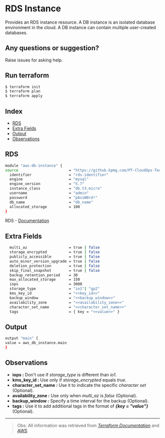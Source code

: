 # RDS Instance

Provides an RDS instance resource. A DB instance is an isolated database environment in the cloud. A DB instance can contain multiple user-created databases.

## Any questions or suggestion?

Raise issues for asking help.

## Run terraform

```bash
$ terraform init
$ terraform plan
$ terraform apply
```

## Index

- [RDS](#rds)
- [Extra Fields](#extra_fields)
- [Output](#Output)
- [Observations](#Observations)

## RDS <a name="rds"></a>
```bash
module "aws-db-instance" {
source                       = "https://github.kpmg.com/PT-CloudOps-Team/aws-tf-catalog/tree/main/terraform-aws-rds-database"
  identifier                 = "rds-identifier"
  engine                     = "mysql"
  engine_version             = "5.7"
  instance_class             = "db.t3.micro"
  username                   = "admin"
  password                   = "pAssW0rd!"
  db_name                    = "db_name"
  allocated_storage          = 100
}
```
RDS - [Documentation](https://docs.aws.amazon.com/AmazonRDS/latest/UserGuide/CHAP_Limits.html)<br>

## Extra Fields<a name="extra_fields"></a>
```bash
  multi_az                   = true | false
  storage_encrypted          = true | false
  publicly_accessible        = true | false
  auto_minor_version_upgrade = true | false
  deletion_protection        = true | false
  skip_final_snapshot        = true | false
  backup_retention_period    = 30
  max_allocated_storage      = 150
  iops                       = 3000
  storage_type               = "io1"| "gp2"
  kms_key_id                 = "<<key_id>>"
  backup_window              = "<<backup_window>>"
  availability_zone          = "<<availability_zone>>"
  character_set_name         = "<<character_set_name>>"
  tags                       = { key = "<<value>>" }

```
## Output<a name="Output"></a>
```bash
output "main" {
value = aws_db_instance.main
}

```
## Observations <a name="Observations"></a>
- **iops :**  Don't use if *storage_type* is different than *io1*.
- **kms_key_id :**  Use only if *storage_encrypted* equals *true*.
- **character_set_name :** Use it to indicate the specific *character set* (Optional).
- **availability_zone :** Use only when *multi_az* is *false* (Optional).
- **backup_window :** Specify a time interval for the backup (Optional).
- **tags :** Use it to add additional tags in the format of ***{key = "value"}*** (Optional).

---
>Obs: All information was retrieved from [*Terraform Documentation*][link_2] and [*AWS*][link_1].

[link_1]:https://docs.aws.amazon.com/
[link_2]:https://registry.terraform.io/